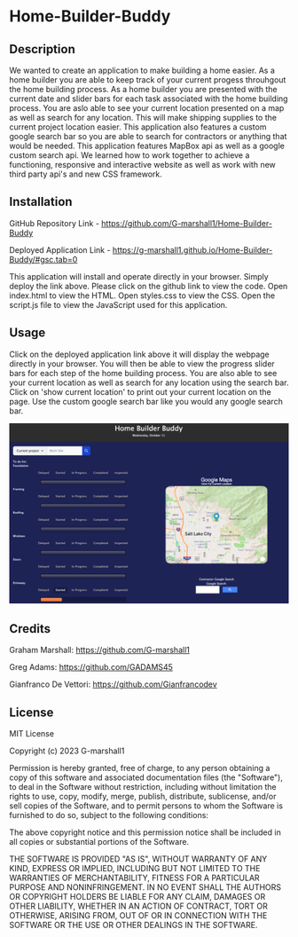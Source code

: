 # Home-Builder-Buddy

## Description

We wanted to create an application to make building a home easier. As a home builder you are able to keep track of your current progess throuhgout the home building process. As a home builder you are presented with the current date and slider bars for each task associated with the home building process. You are aslo able to see your current location presented on a map as well as search for any location. This will make shipping supplies to the current project location easier. This application also features a custom google search bar so you are able to search for contractors or anything that would be needed. This application features MapBox api as well as a google custom search api. We learned how to work together to achieve a functioning, responsive and interactive website as well as work with new third party api's and new CSS framework. 


## Installation

GitHub Repository Link -  https://github.com/G-marshall1/Home-Builder-Buddy

Deployed Application Link -  https://g-marshall1.github.io/Home-Builder-Buddy/#gsc.tab=0

This application will install and operate directly in your browser. Simply deploy the link above. Please click on the github link to view the code. Open index.html to view the HTML. Open styles.css to view the CSS. Open the script.js file to view the JavaScript used for this application.

## Usage

Click on the deployed application link above it will display the webpage directly in your browser. You will then be able to view the progress slider bars for each step of the home building process. You are also able to see your current location as well as search for any location using the search bar. Click on 'show current location' to print out your current location on the page. Use the custom google search bar like you would any google search bar. 

![Home Builder Buddy Screenshot](./assets/images/Screenshot%202023-10-11%20at%207.25.20%20PM.png) 

## Credits

Graham Marshall: https://github.com/G-marshall1 

Greg Adams: https://github.com/GADAMS45 

Gianfranco De Vettori: https://github.com/Gianfrancodev 

## License 

MIT License

Copyright (c) 2023 G-marshall1

Permission is hereby granted, free of charge, to any person obtaining a copy
of this software and associated documentation files (the "Software"), to deal
in the Software without restriction, including without limitation the rights
to use, copy, modify, merge, publish, distribute, sublicense, and/or sell
copies of the Software, and to permit persons to whom the Software is
furnished to do so, subject to the following conditions:

The above copyright notice and this permission notice shall be included in all
copies or substantial portions of the Software.

THE SOFTWARE IS PROVIDED "AS IS", WITHOUT WARRANTY OF ANY KIND, EXPRESS OR
IMPLIED, INCLUDING BUT NOT LIMITED TO THE WARRANTIES OF MERCHANTABILITY,
FITNESS FOR A PARTICULAR PURPOSE AND NONINFRINGEMENT. IN NO EVENT SHALL THE
AUTHORS OR COPYRIGHT HOLDERS BE LIABLE FOR ANY CLAIM, DAMAGES OR OTHER
LIABILITY, WHETHER IN AN ACTION OF CONTRACT, TORT OR OTHERWISE, ARISING FROM,
OUT OF OR IN CONNECTION WITH THE SOFTWARE OR THE USE OR OTHER DEALINGS IN THE
SOFTWARE.

 


